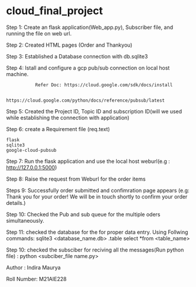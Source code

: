 # cloud_final_project

Step 1: Create an flask application(Web_app.py), Subscriber file, and running the file on web url.

Step 2: Created HTML pages (Order and Thankyou)

Step 3: Established a Database connection with db.sqlite3

Step 4: Istall and configure a gcp pub/sub connection on local host machine. 

               Refer Doc: https://cloud.google.com/sdk/docs/install

               https://cloud.google.com/python/docs/reference/pubsub/latest

Step 5: Created the Project ID, Topic ID and subscription ID(will we used while establishing the connection with application)

Step 6: create a Requirement file (req.text)

    flask
    sqlite3
    google-cloud-pubsub


Step 7: Run the flask application and use the local host weburl(e.g : http://127.0.0.1:5000)  

Step 8: Raise the request from Weburl for the order items 

Steps 9: Successfully order submitted and confimration page appears (e.g: Thank you for your order! We will be in touch shortly to confirm your order details.)
 
Step 10: Checked the Pub and sub queue for the multiple oders simultaneously.

Step 11: checked the database for the for proper data entry.
            Using Follwing commands: 
             sqlite3 <database_name.db>
             .table
             select *from <table_name>


Step 10: checked the subsciber for reciving all the messages(Run python file) :
            python <subciber_file name.py>
            

Author : Indira Maurya

Roll Number: M21AIE228